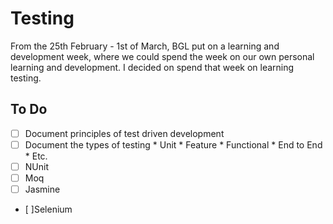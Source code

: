 # Testing
From the 25th February - 1st of March, BGL put on a learning and development week, where we could spend the week on our own personal learning and development. I decided on spend that week on learning testing. 

## To Do
- [ ] Document principles of test driven development
- [ ] Document the types of testing
        * Unit
        * Feature
        * Functional
        * End to End
        * Etc. 
- [ ] NUnit
- [ ] Moq
- [ ] Jasmine
- [ ]Selenium


